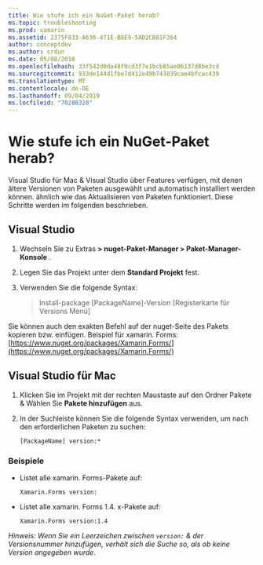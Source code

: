 ```yaml
---
title: Wie stufe ich ein NuGet-Paket herab?
ms.topic: troubleshooting
ms.prod: xamarin
ms.assetid: 2375F833-A630-471E-B8E9-5AD2CB81F264
author: conceptdev
ms.author: crdun
ms.date: 05/08/2018
ms.openlocfilehash: 33f542d0da48f0cd3f7e1bcb85ae06137d8be3cd
ms.sourcegitcommit: 933de144d1fbe7d412e49b743839cae4bfcac439
ms.translationtype: MT
ms.contentlocale: de-DE
ms.lasthandoff: 09/04/2019
ms.locfileid: "70288328"
---
```

# <a name="how-do-i-downgrade-a-nuget-package"></a>Wie stufe ich ein NuGet-Paket herab?

Visual Studio für Mac & Visual Studio über Features verfügen, mit denen ältere Versionen von Paketen ausgewählt und automatisch installiert werden können. ähnlich wie das Aktualisieren von Paketen funktioniert. Diese Schritte werden im folgenden beschrieben.

## <a name="visual-studio"></a>Visual Studio

1. Wechseln Sie zu Extras **> nuget-Paket-Manager > Paket-Manager-Konsole** .
2. Legen Sie das Projekt unter dem **Standard Projekt** fest.
3. Verwenden Sie die folgende Syntax:

    > Install-package [PackageName]-Version [Registerkarte für Versions Menü]

Sie können auch den exakten Befehl auf der nuget-Seite des Pakets kopieren bzw. einfügen. Beispiel für xamarin. Forms:[https://www.nuget.org/packages/Xamarin.Forms/](https://www.nuget.org/packages/Xamarin.Forms/)

## <a name="visual-studio-for-mac"></a>Visual Studio für Mac

1. Klicken Sie im Projekt mit der rechten Maustaste auf den Ordner Pakete & Wählen Sie **Pakete hinzufügen** aus.
2. In der Suchleiste können Sie die folgende Syntax verwenden, um nach den erforderlichen Paketen zu suchen:

    `[PackageName] version:*`

### <a name="examples"></a>Beispiele 
- Listet alle xamarin. Forms-Pakete auf: 

    `Xamarin.Forms version:`

- Listet alle xamarin. Forms 1.4. x-Pakete auf: 

    `Xamarin.Forms version:1.4`

*Hinweis: Wenn Sie ein Leerzeichen zwischen `version:` & der Versionsnummer hinzufügen, verhält sich die Suche so, als ob keine Version angegeben wurde.*
